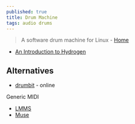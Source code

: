 ```yaml
---
published: true
title: Drum Machine
tags: audio drums
---
```

> A software drum machine for Linux - [Home](http://hydrogen-music.org/screenshots/)

- [An Introduction to Hydrogen](https://www.linuxjournal.com/article/7846)

## Alternatives
- [drumbit](https://drumbit.app/) - online

Generic MIDI
- [LMMS](https://sourceforge.net/projects/lmms/)
- [Muse](https://github.com/muse-sequencer/muse)


